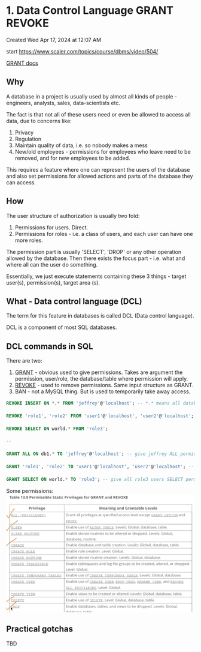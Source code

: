 # 1. Data Control Language GRANT REVOKE
Created Wed Apr 17, 2024 at 12:07 AM

start https://www.scaler.com/topics/course/dbms/video/504/

[GRANT docs](https://dev.mysql.com/doc/refman/8.0/en/grant.html)

## Why
A database in a project is usually used by almost all kinds of people - engineers, analysts, sales, data-scientists etc.

The fact is that not all of these users need or even be allowed to access all data, due to concerns like:
1. Privacy
2. Regulation
3. Maintain quality of data, i.e. so nobody makes a mess
4. New/old employees - permissions for employees who leave need to be removed, and for new employees to be added.

This requires a feature where one can represent the users of the database and also set permissions for allowed actions and parts of the database they can access.


## How
The user structure of authorization is usually two fold:
1. Permissions for users. Direct.
2. Permissions for roles - i.e. a class of users, and each user can have one more roles.

The permission part is usually 'SELECT', 'DROP' or any other operation allowed by the database.
Then there exists the focus part - i.e. what and where all can the user do something.

Essentially, we just execute statements containing these 3 things - target user(s), permission(s), target area (s).


## What - Data control language (DCL)
The term for this feature in databases is called DCL (Data control language).

DCL is a component of most SQL databases.

## DCL commands in SQL
There are two:
1. [GRANT](https://dev.mysql.com/doc/refman/8.0/en/grant.html) - obvious used to give permissions. Takes are argument the permission, user/role, the database/table where permission will apply.
2. [REVOKE](https://dev.mysql.com/doc/refman/8.0/en/revoke.html) - used to remove permissions. Same input structure as GRANT.
3. BAN - not a MySQL thing. But is used to temporarily take away access.

```sql
REVOKE INSERT ON *.* FROM 'jeffrey'@'localhost'; -- *.* means all databases and all tables inside them

REVOKE 'role1', 'role2' FROM 'user1'@'localhost', 'user2'@'localhost';

REVOKE SELECT ON world.* FROM 'role3';

--

GRANT ALL ON db1.* TO 'jeffrey'@'localhost'; -- give jeffrey ALL permissions all tables of 'db1' database

GRANT 'role1', 'role2' TO 'user1'@'localhost', 'user2'@'localhost'; -- set role for users

GRANT SELECT ON world.* TO 'role3'; -- give all role3 users SELECT permission for all tables of 'world' database
```

Some permissions: ![](../../../../assets/1-Data-Control-Language-GRANT-REVOKE-image-1-ff3b8bb0.png)

## Practical gotchas
TBD